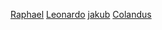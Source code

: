 [Raphael](http://forums.tibiawindbot.com/member.php?2-Raphael)
[Leonardo](http://forums.tibiawindbot.com/member.php?31-Leonardo)
[jakub](http://forums.tibiawindbot.com/member.php?55-jakub)
[Colandus](http://forums.tibiawindbot.com/member.php?1569-Colandus)